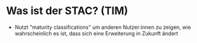 # Was ist der STAC? (TIM)
- Nutzt "maturity classifications" um anderen Nutzer:innen zu zeigen, wie wahrscheinlich es ist, dass sich eine Erweiterung in Zukunft ändert
